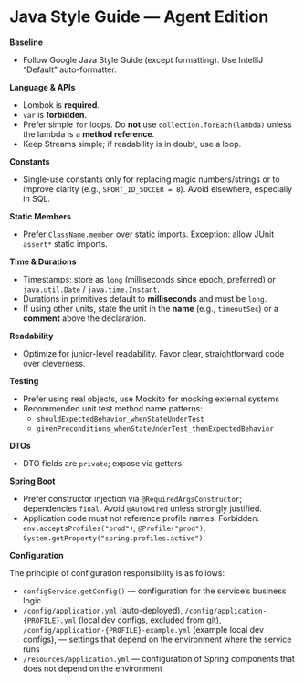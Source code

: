 Java Style Guide — Agent Edition
================================

**Baseline**

*   Follow Google Java Style Guide (except formatting). Use IntelliJ “Default” auto-formatter.

**Language & APIs**

*   Lombok is **required**.
*   `var` is **forbidden**.
*   Prefer simple `for` loops. Do **not** use `collection.forEach(lambda)` unless the lambda is a **method reference**.
*   Keep Streams simple; if readability is in doubt, use a loop.

**Constants**

*   Single-use constants only for replacing magic numbers/strings or to improve clarity (e.g., `SPORT_ID_SOCCER = 8`). Avoid elsewhere, especially in SQL.

**Static Members**

*   Prefer `ClassName.member` over static imports. Exception: allow JUnit `assert*` static imports.

**Time & Durations**

*   Timestamps: store as `long` (milliseconds since epoch, preferred) or `java.util.Date` / `java.time.Instant`.
*   Durations in primitives default to **milliseconds** and must be `long`.
*   If using other units, state the unit in the **name** (e.g., `timeoutSec`) or a **comment** above the declaration.

**Readability**

*   Optimize for junior-level readability. Favor clear, straightforward code over cleverness.

**Testing**

* Prefer using real objects, use Mockito for mocking external systems
*   Recommended unit test method name patterns:
    *   `shouldExpectedBehavior_whenStateUnderTest`
    *   `givenPreconditions_whenStateUnderTest_thenExpectedBehavior`

**DTOs**

*   DTO fields are `private`; expose via getters.

**Spring Boot**

*   Prefer constructor injection via `@RequiredArgsConstructor`; dependencies `final`. Avoid `@Autowired` unless strongly justified.
*   Application code must not reference profile names. Forbidden: `env.acceptsProfiles("prod")`, `@Profile("prod")`, `System.getProperty("spring.profiles.active")`.

**Configuration**

The principle of configuration responsibility is as follows:
* `configService.getConfig()` — configuration for the service’s business logic
* `/config/application.yml` (auto-deployed), `/config/application-{PROFILE}.yml` (local dev configs, excluded from git), `/config/application-{PROFILE}-example.yml` (example local dev configs),  — settings that depend on the environment where the service runs
* `/resources/application.yml` — configuration of Spring components that does not depend on the environment
  
